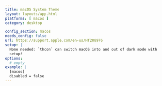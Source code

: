 ```yaml
---
title: macOS System Theme
layout: layouts/app.html
platforms: [ macos ]
category: desktop

config_section: macos
needs_config: false
url: https://support.apple.com/en-us/HT208976
setup: |
  None needed: `thcon` can switch macOS into and out of dark mode with no
  setup!
options:
  # empty
example: |
  [macos]
  disabled = false
---
```

